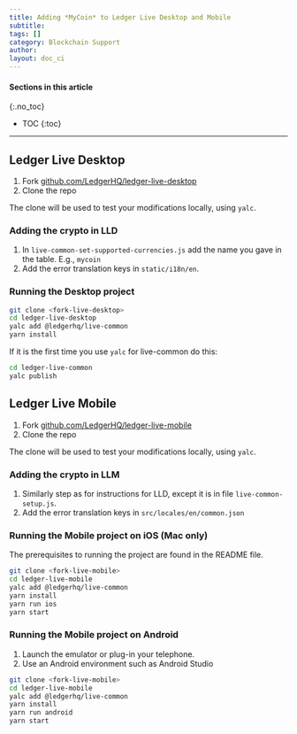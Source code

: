 ```yaml
---
title: Adding *MyCoin* to Ledger Live Desktop and Mobile
subtitle:
tags: []
category: Blockchain Support
author:
layout: doc_ci
---
```


#### Sections in this article
{:.no_toc}
* TOC
{:toc}

***

## Ledger Live Desktop

1. Fork [github.com/LedgerHQ/ledger-live-desktop](https://github.com/LedgerHQ/ledger-live-desktop)
2. Clone the repo

The clone will be used to test your modifications locally, using `yalc`.


### Adding the crypto in LLD

1. In  `live-common-set-supported-currencies.js` add the name you gave in the table. E.g., `mycoin`
2. Add the error translation keys in `static/i18n/en`.

### Running the Desktop project

```sh
git clone <fork-live-desktop>
cd ledger-live-desktop
yalc add @ledgerhq/live-common
yarn install
```

If it is the first time you use `yalc` for live-common do this:

```sh
cd ledger-live-common
yalc publish
```

## Ledger Live  Mobile

1. Fork [github.com/LedgerHQ/ledger-live-mobile](https://github.com/LedgerHQ/ledger-live-mobile)
2. Clone the repo

The clone will be used to test your modifications locally, using `yalc`.

### Adding the crypto in LLM

1. Similarly step as for instructions for LLD, except it is in file `live-common-setup.js`.
2. Add the error translation keys in  `src/locales/en/common.json`

### Running the Mobile project on iOS (Mac only)

The prerequisites to running the project are found in the README file.

```sh
git clone <fork-live-mobile>
cd ledger-live-mobile
yalc add @ledgerhq/live-common
yarn install
yarn run ios
yarn start
```

### Running the Mobile project on Android

1. Launch the emulator or plug-in your telephone.
2. Use an Android environment such as Android Studio

```sh
git clone <fork-live-mobile>
cd ledger-live-mobile
yalc add @ledgerhq/live-common
yarn install
yarn run android
yarn start
```
